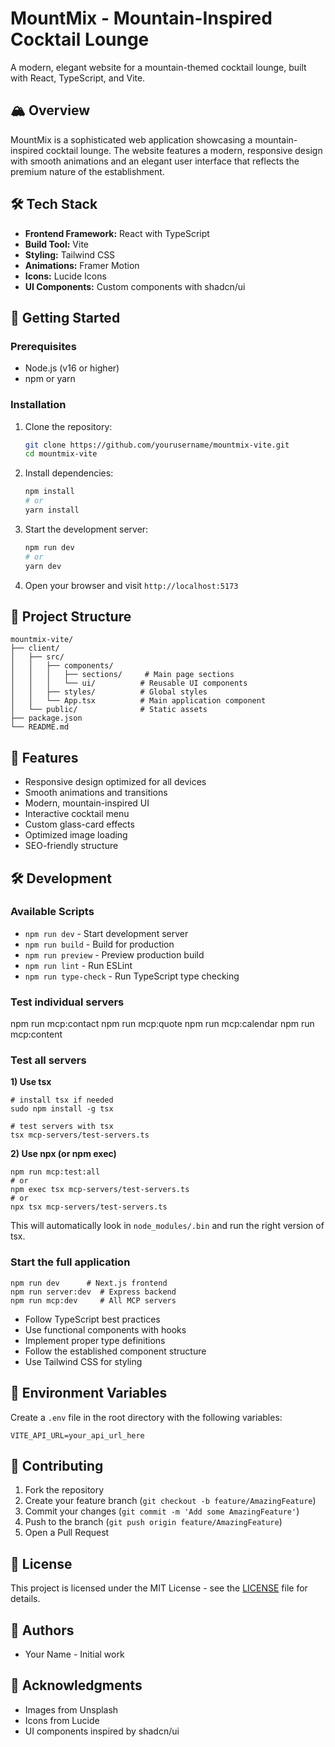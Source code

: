 # MountMix - Mountain-Inspired Cocktail Lounge

A modern, elegant website for a mountain-themed cocktail lounge, built with React, TypeScript, and Vite.

## 🏔️ Overview

MountMix is a sophisticated web application showcasing a mountain-inspired cocktail lounge. The website features a modern, responsive design with smooth animations and an elegant user interface that reflects the premium nature of the establishment.

## 🛠️ Tech Stack

- **Frontend Framework:** React with TypeScript
- **Build Tool:** Vite
- **Styling:** Tailwind CSS
- **Animations:** Framer Motion
- **Icons:** Lucide Icons
- **UI Components:** Custom components with shadcn/ui

## 🚀 Getting Started

### Prerequisites

- Node.js (v16 or higher)
- npm or yarn

### Installation

1. Clone the repository:
   ```bash
   git clone https://github.com/yourusername/mountmix-vite.git
   cd mountmix-vite
   ```

2. Install dependencies:
   ```bash
   npm install
   # or
   yarn install
   ```

3. Start the development server:
   ```bash
   npm run dev
   # or
   yarn dev
   ```

4. Open your browser and visit `http://localhost:5173`

## 📁 Project Structure

```
mountmix-vite/
├── client/
│   ├── src/
│   │   ├── components/
│   │   │   ├── sections/     # Main page sections
│   │   │   └── ui/          # Reusable UI components
│   │   ├── styles/          # Global styles
│   │   └── App.tsx          # Main application component
│   └── public/              # Static assets
├── package.json
└── README.md
```

## 🎨 Features

- Responsive design optimized for all devices
- Smooth animations and transitions
- Modern, mountain-inspired UI
- Interactive cocktail menu
- Custom glass-card effects
- Optimized image loading
- SEO-friendly structure

## 🛠️ Development


### Available Scripts

- `npm run dev` - Start development server
- `npm run build` - Build for production
- `npm run preview` - Preview production build
- `npm run lint` - Run ESLint
- `npm run type-check` - Run TypeScript type checking

### __Test individual servers__

npm run mcp:contact
npm run mcp:quote
npm run mcp:calendar
npm run mcp:content

### __Test all servers__

**1) Use tsx**

```
# install tsx if needed
sudo npm install -g tsx

# test servers with tsx
tsx mcp-servers/test-servers.ts
```

**2) Use npx (or npm exec)**

```
npm run mcp:test:all
# or
npm exec tsx mcp-servers/test-servers.ts
# or
npx tsx mcp-servers/test-servers.ts
```

This will automatically look in `node_modules/.bin` and run the right version of tsx.

### __Start the full application__

```
npm run dev      # Next.js frontend
npm run server:dev  # Express backend
npm run mcp:dev     # All MCP servers
```


- Follow TypeScript best practices
- Use functional components with hooks
- Implement proper type definitions
- Follow the established component structure
- Use Tailwind CSS for styling

## 📝 Environment Variables

Create a `.env` file in the root directory with the following variables:

```env
VITE_API_URL=your_api_url_here
```

## 🤝 Contributing

1. Fork the repository
2. Create your feature branch (`git checkout -b feature/AmazingFeature`)
3. Commit your changes (`git commit -m 'Add some AmazingFeature'`)
4. Push to the branch (`git push origin feature/AmazingFeature`)
5. Open a Pull Request

## 📄 License

This project is licensed under the MIT License - see the [LICENSE](LICENSE) file for details.

## 👥 Authors

- Your Name - Initial work

## 🙏 Acknowledgments

- Images from Unsplash
- Icons from Lucide
- UI components inspired by shadcn/ui 